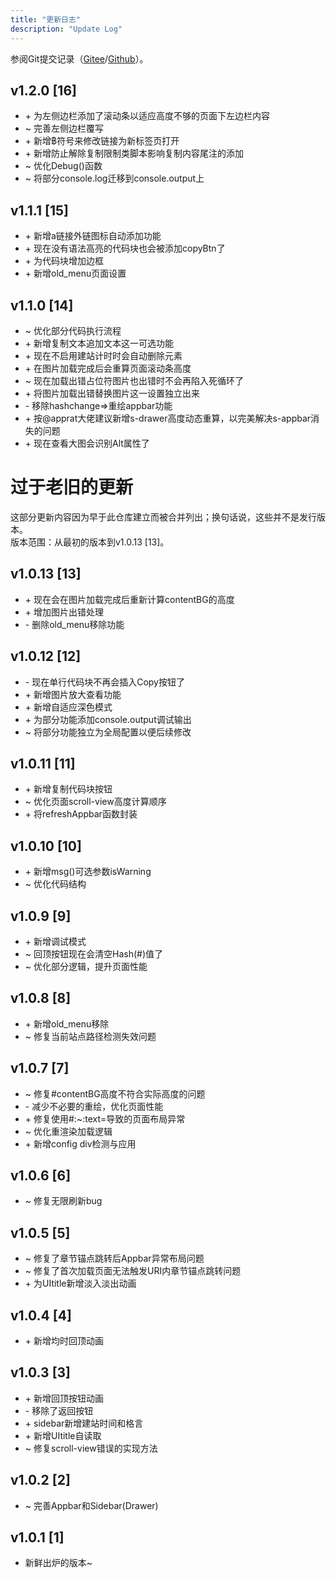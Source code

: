 ```yaml
---
title: "更新日志"
description: "Update Log"
---
```


参阅Git提交记录（[Gitee](https://gitee.com/kdxiaoyi/Pages\-md\-reRender/commits/master)/[Github](https://gitee.com/kdxhub/Pages\-md\-reRender/commits/master)）。
## v1.2.0 [16]
* \+ 为左侧边栏添加了滚动条以适应高度不够的页面下左边栏内容
* ~ 完善左侧边栏覆写
* \+ 新增฿符号来修改链接为新标签页打开
* \+ 新增防止解除复制限制类脚本影响复制内容尾注的添加
* ~ 优化Debug()函数
* ~ 将部分console.log迁移到console.output上

## v1.1.1 [15]
* \+ 新增a链接外链图标自动添加功能
* \+ 现在没有语法高亮的代码块也会被添加copyBtn了
* \+ 为代码块增加边框
* \+ 新增old_menu页面设置

## v1.1.0 [14]
* ~ 优化部分代码执行流程
* \+ 新增复制文本追加文本这一可选功能
* \+ 现在不启用建站计时时会自动删除元素
* \+ 在图片加载完成后会重算页面滚动条高度
* ~ 现在加载出错占位符图片也出错时不会再陷入死循环了
* \+ 将图片加载出错替换图片这一设置独立出来
* \- 移除hashchange=>重绘appbar功能
* \+ 按@apprat大佬建议新增s\-drawer高度动态重算，以完美解决s\-appbar消失的问题
* \+ 现在查看大图会识别Alt属性了

# 过于老旧的更新
这部分更新内容因为早于此仓库建立而被合并列出；换句话说，这些并不是发行版本。<br>
版本范围：从最初的版本到v1.0.13 [13]。
## v1.0.13 [13]
* \+ 现在会在图片加载完成后重新计算contentBG的高度
* \+ 增加图片出错处理
* \- 删除old_menu移除功能

## v1.0.12 [12]
* \- 现在单行代码块不再会插入Copy按钮了
* \+ 新增图片放大查看功能
* \+ 新增自适应深色模式
* \+ 为部分功能添加console.output调试输出
* ~ 将部分功能独立为全局配置以便后续修改

## v1.0.11 [11]
* \+ 新增复制代码块按钮
* ~ 优化页面scroll\-view高度计算顺序
* \+ 将refreshAppbar函数封装

## v1.0.10 [10]
* \+ 新增msg()可选参数isWarning
* ~ 优化代码结构

## v1.0.9 [9]
* \+ 新增调试模式
* ~ 回顶按钮现在会清空Hash(#)值了
* ~ 优化部分逻辑，提升页面性能

## v1.0.8 [8]
* \+ 新增old_menu移除
* ~ 修复当前站点路径检测失效问题

## v1.0.7 [7]
* ~ 修复#contentBG高度不符合实际高度的问题
* \- 减少不必要的重绘，优化页面性能
* \+ 修复使用#:~:text=导致的页面布局异常
* ~ 优化重渲染加载逻辑
* \+ 新增config div检测与应用

## v1.0.6 [6]
* ~ 修复无限刷新bug

## v1.0.5 [5]
* ~ 修复了章节锚点跳转后Appbar异常布局问题
* ~ 修复了首次加载页面无法触发URI内章节锚点跳转问题
* \+ 为UItitle新增淡入淡出动画

## v1.0.4 [4]
* \+ 新增均时回顶动画

## v1.0.3 [3]
* \+ 新增回顶按钮动画
* \- 移除了返回按钮
* \+ sidebar新增建站时间和格言
* \+ 新增UItitle自读取
* ~ 修复scroll\-view错误的实现方法

## v1.0.2 [2]
* ~ 完善Appbar和Sidebar(Drawer)

## v1.0.1 [1]
* 新鲜出炉的版本~

<script src="https://unpkg.com/sober@0.4.2/dist/sober.min.js"></script><script src="https://kdxiaoyi.top/Pages-md-reRender/res/pmdrr.js"></script>